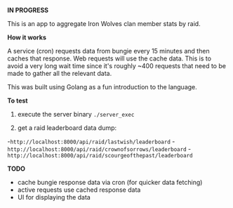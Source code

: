 **IN PROGRESS**

This is an app to aggregate Iron Wolves clan member stats by raid.

**How it works**

A service (cron) requests data from bungie every 15 minutes and then caches that response. Web requests will use the cache data. This is to avoid a very long wait time since it's roughly ~400 requests that need to be made to gather all the relevant data.

This was built using Golang as a fun introduction to the language.

**To test**

1) execute the server binary
`./server_exec`

2) get a raid leaderboard data dump:

-`http://localhost:8000/api/raid/lastwish/leaderboard`
-`http://localhost:8000/api/raid/crownofsorrows/leaderboard`
-`http://localhost:8000/api/raid/scourgeofthepast/leaderboard`

**TODO**
- cache bungie response data via cron (for quicker data fetching)
- active requests use cached response data
- UI for displaying the data
